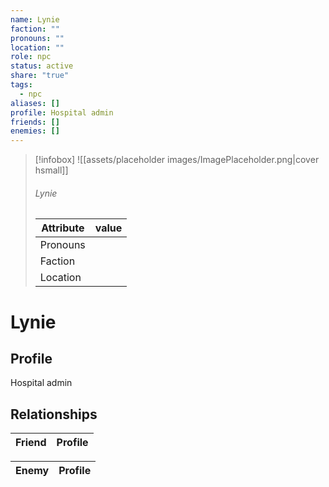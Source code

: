 ```yaml
---
name: Lynie
faction: ""
pronouns: ""
location: ""
role: npc
status: active
share: "true"
tags:
  - npc
aliases: []
profile: Hospital admin
friends: []
enemies: []
---
```



> [!infobox]
> ![[assets/placeholder images/ImagePlaceholder.png|cover hsmall]]
> ###### Lynie
> Attribute |  value |
> ---|---|
> Pronouns | 
> Faction | 
> Location |  |


# Lynie
## Profile
Hospital admin


## Relationships

| Friend | Profile |
| ------ | ------- |


| Enemy | Profile |
| ----- | ------- |


